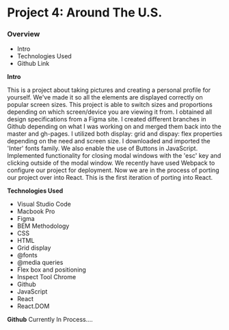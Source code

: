 # Project 4: Around The U.S.

### Overview

* Intro
* Technologies Used
* Github Link



**Intro**

This is a project about taking pictures and creating a personal profile for yourself. We've made it so all the elements are displayed correctly on popular screen sizes. This project is able to switch sizes and proportions depending on which screen/device you are viewing it from.  I obtained all design specifications from a Figma site.  I created different branches in Github depending on what I was working on and merged them back into the master and gh-pages. I utilized both display: grid and dispay: flex properties depending on the need and screen size. I downloaded and imported the 'Inter' fonts family. We also enable the use of Buttons in JavaScript. Implemented functionality for closing modal windows with the 'esc' key and clicking outside of the modal window. We recently have used Webpack to configure our project for deployment.  Now we are in the process of porting our project over into React.  This is the first iteration of porting into React.

**Technologies Used**

* Visual Studio Code
* Macbook Pro
* Figma
* BEM Methodology
* CSS
* HTML
* Grid display
* @fonts
* @media queries
* Flex box and positioning
* Inspect Tool Chrome
* Github
* JavaScript
* React
* React.DOM

**Github**
Currently In Process....